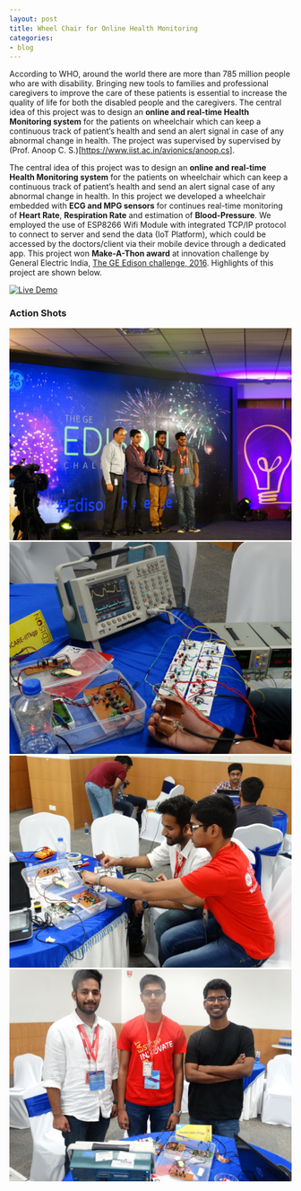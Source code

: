 ```yaml
---
layout: post
title: Wheel Chair for Online Health Monitoring
categories:
- blog
---
```


According to WHO, around the world there are more than 785 million people who are with disability. Bringing new tools to families and professional caregivers to improve the care of these patients is essential to increase the quality of life for both the disabled people and the caregivers. The central idea of this project was to design an **online and real-time Health Monitoring system** for the patients on wheelchair which can keep a continuous track of patient’s health and send an alert signal in case of any abnormal change in health.
The project was supervised by supervised by (Prof. Anoop C. S.)[https://www.iist.ac.in/avionics/anoop.cs].

The central idea of this project was to design an **online and real-time Health Monitoring system** for the patients on wheelchair which can keep a continuous track of patient’s health and send an alert signal case of any abnormal change in health. In this project we developed a wheelchair embedded with **ECG and MPG sensors** for continues real-time monitoring of **Heart Rate**, **Respiration Rate** and estimation of **Blood-Pressure**. We employed the use of ESP8266 Wifi Module with integrated TCP/IP protocol to connect to server and send the data (IoT Platform), which could be accessed by the doctors/client via their mobile device through a dedicated app. This project won **Make-A-Thon award** at innovation challenge by General Electric India, [The GE Edison challenge, 2016](https://www.ge.com/in/edisonchallenge). Highlights of this project are shown below.

[![Live Demo](https://img.shields.io/badge/view-live--demo-blue.svg?style=flat-square)](https://drive.google.com/open?id=1uLuKH-vkgPzp-sCyAhJqUBmVwNXJceZh)

### Action Shots
<img src="https://github.com/chughvinit/chughvinit.github.io/blob/master/_Edison/Healthcare_IITKgp_Makeathon%20winners.jpg?raw=true" width="640px"/>

<img src="https://github.com/chughvinit/chughvinit.github.io/blob/master/_Edison/makeathon_winners.jpg?raw=true" width="640px"/>

<img src="https://github.com/chughvinit/chughvinit.github.io/blob/master/_Edison/make4.jpg?raw=true" width="640px"/>

<img src="https://github.com/chughvinit/chughvinit.github.io/blob/master/_Edison/makeathonwinners.jpg?raw=true" width="640px"/>
